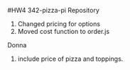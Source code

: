 #HW4 342-pizza-pi Repository

1. Changed pricing for options
2. Moved cost function to order.js

Donna

1. include price of pizza and toppings.
